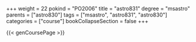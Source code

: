 +++
weight = 22
pokind = "PO2006"
title = "astro831"
degree = "msastro"
parents = ["astro830"]
tags = ["msastro", "astro831", "astro830"]
categories = ["course"]
bookCollapseSection = false
+++

{{< genCoursePage >}}
